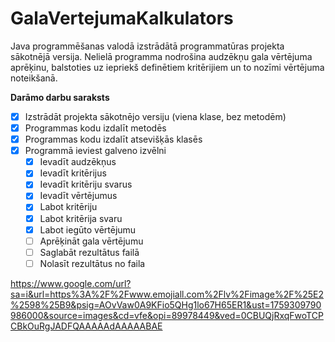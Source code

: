 # GalaVertejumaKalkulators
Java programmēšanas valodā izstrādātā programmatūras projekta sākotnējā versija. Nelielā programma nodrošina audzēkņu gala vērtējuma aprēķinu, balstoties uz iepriekš definētiem kritērijiem un to nozīmi vērtējuma noteikšanā.

**Darāmo darbu saraksts**
- [x] Izstrādāt projekta sākotnējo versiju (viena klase, bez metodēm)
- [x] Programmas kodu izdalīt metodēs
- [x] Programmas kodu izdalīt atsevišķās klasēs
- [x] Programmā ieviest galveno izvēlni
	- [x] Ievadīt audzēkņus
	- [x] Ievadīt kritērijus
	- [x] Ievadīt kritēriju svarus
	- [x] Ievadīt vērtējumus
	- [x] Labot kritēriju
	- [x] Labot kritērija svaru
	- [x] Labot iegūto vērtējumu
	- [ ] Aprēķināt gala vērtējumu
	- [ ] Saglabāt rezultātus failā
	- [ ] Nolasīt rezultātus no faila

https://www.google.com/url?sa=i&url=https%3A%2F%2Fwww.emojiall.com%2Flv%2Fimage%2F%25E2%2598%25B9&psig=AOvVaw0A9KFio5QHg1lo67H65ER1&ust=1759309790986000&source=images&cd=vfe&opi=89978449&ved=0CBUQjRxqFwoTCPCBkOuRgJADFQAAAAAdAAAAABAE
